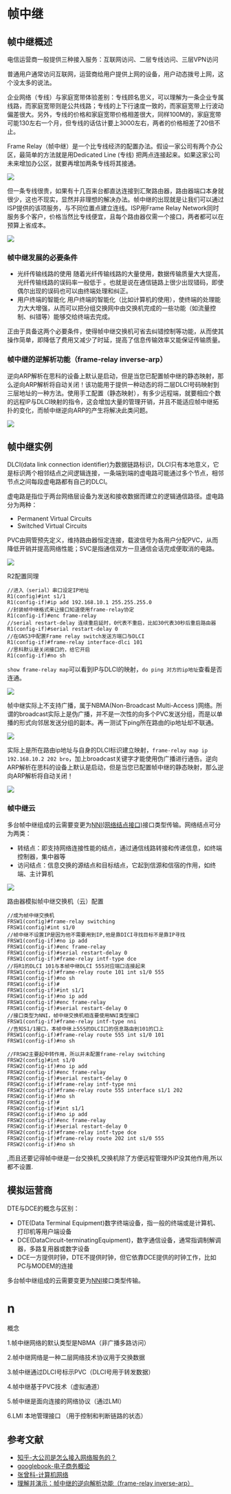 # 帧中继

## 帧中继概述

电信运营商一般提供三种接入服务：互联网访问、二层专线访问、三层VPN访问

普通用户通常访问互联网，运营商给用户提供上网的设备，用户动态拨号上网，这个没太多的说法。

企业网络（专线）与家庭宽带体验差别：专线顾名思义，可以理解为一条企业专属线路，而家庭宽带则是公共线路；专线的上下行速度一致的，而家庭宽带上行波动偏差很大。另外，专线的价格和家庭宽带价格相差很大，同样100M的，家庭宽带可能130左右一个月，但专线的话估计要上3000左右，两者的价格相差了20倍不止。

Frame Relay（帧中继）是一个比专线经济的配置办法。假设一家公司有两个办公区，最简单的方法就是用Dedicated Line (专线) 把两点连接起来。如果这家公司未来增加办公区，就要再增加两条专线将其接通。

![](https://i.postimg.cc/mkHjZHMj/00-43.png)

但一条专线很贵，如果有十几百来台都直达连接到汇聚路由器，路由器端口本身就很少，这也不现实，显然并非理想的解决办法。帧中继的出现就是让我们可以通过ISP提供的该项服务，与不同位置点建立连线。ISP用Frame Relay Network同时服务多个客户，价格当然比专线便宜，且每个路由器仅需一个接口，两者都可以在预算上省成本。

![](https://i.postimg.cc/YCMBQPm7/14-01.png)

### 帧中继发展的必要条件

* 光纤传输线路的使用
随着光纤传输线路的大量使用，数据传输质量大大提高，光纤传输线路的误码率一般低于 。也就是说在通信链路上很少出现错码，即使偶尔出现的误码也可以由终端处理和纠正。
* 用户终端的智能化
用户终端的智能化（比如计算机的使用），使终端的处理能力大大增强，从而可以把分组交换网中由交换机完成的一些功能（如流量控制、纠错等）能够交给终端去完成。

正由于具备这两个必要条件，使得帧中继交换机可省去纠错控制等功能，从而使其操作简单，即降低了费用又减少了时延，提高了信息传输效率又能保证传输质量。

### 帧中继的逆解析功能（frame-relay inverse-arp）

逆向ARP解析在思科的设备上默认是启动，但是当您已配置帧中继的静态映射，那么逆向ARP解析将自动关闭！该功能用于提供一种动态的将二层DLCI号码映射到三层地址的一种方法。使用手工配置（静态映射），有多少远程端，就要相应个数的远程IP与DLCI映射的指令，这会增加大量的管理开销，并且不能适应帧中继拓扑的变化，而帧中继逆向ARP的产生将解决此类问题。

![](https://i.postimg.cc/QMKSnGyC/150413306.png)

## 帧中继实例

DLCI(data link connection identifier)为数据链路标识，DLCI只有本地意义，它是标识两个相邻结点之间逻辑连接，一条端到端的虚电路可能通过多个节点，相邻节点之间每段虚电路都有自己的DLCI。

虚电路是指位于两台网络层设备为发送和接收数据而建立的逻辑通信路径。虚电路分为两种： 

* Permanent Virtual Circuits
* Switched Virtual Circuits

PVC由网管预先定义，维持路由器恒定连接，载波信号为各用户分配PVC，从而降低开销并提高网络性能；SVC是指通信双方一旦通信会话完成便取消的电路。

![](https://i.postimg.cc/63rR8mC3/05-21.png)

R2配置同理

```
//进入（serial）串口设定IP地址
R1(config)#int s1/1
R1(config-if)#ip add 192.168.10.1 255.255.255.0
//封装帧中继格式来让接口知道使用frame-relay协定
R1(config-if)#enc frame-relay 
//serial restart-delay 连续重启延时，0代表不重启，比如30代表30秒后重启路由器
R1(config-if)#serial restart-delay 0
//在GNS3中配置Frame relay switch发送方端口与DLCI
R1(config-if)#frame-relay interface-dlci 101
//思科默认是关闭接口的，给它开启
R1(config-if)#no sh
```

`show frame-relay map`可以看到IP与DLCI的映射，`do ping 对方的ip地址`查看是否连通。

![](https://i.postimg.cc/4xGBnvCY/9-44.png)

帧中继实际上不支持广播，属于NBMA(Non-Broadcast Multi-Access )网络。所谓的broadcast实际上是伪广播，并不是一次性的向多个PVC发送分组，而是以单播的形式向邻居发送分组的副本。再一测试下ping所在路由的ip地址却不联通。

![](https://i.postimg.cc/LszWG5kb/13-04.png)

实际上是所在路由ip地址与自身的DLCI标识建立映射，`frame-relay map ip 192.168.10.2 202 bro`，加上broadcast关键字才能使用伪广播进行通告。逆向ARP解析在思科的设备上默认是启动，但是当您已配置帧中继的静态映射，那么逆向ARP解析将自动关闭！

![](https://i.postimg.cc/rpRdTdfM/2-02.png)


### 帧中继云

多台帧中继组成的云需要变更为[NNI(网络结点接口)](https://baike.baidu.com/item/NNI/5234091)接口类型传输。网络结点可分为两类：
* 转结点：即支持网络连接性能的结点，通过通信线路转接和传递信息，如终端控制器，集中器等
* 访问结点：信息交换的源结点和目标结点，它起到信源和信宿的作用，如终端、主计算机

![](https://i.postimg.cc/3xQ7CXMc/8-53.png)

路由器模拟帧中继交换机（云）配置

```
//成为帧中继交换机
FRSW1(config)#frame-relay switching
FRSW1(config)#int s1/0   
//帧中继不设置IP是因为他不需要用到IP,他是靠DICI寻找目标不是靠IP寻找
FRSW1(config-if)#no ip add
FRSW1(config-if)#enc frame-relay 
FRSW1(config-if)#serial restart-delay 0
FRSW1(config-if)#frame-relay intf-type dce
//将R1的DLCI 101与本帧中继DLCI 555对应端口连接起来
FRSW1(config-if)#frame-relay route 101 int s1/0 555
FRSW1(config-if)#no sh
FRSW1(config-if)#
FRSW1(config-if)#int s1/1
FRSW1(config-if)#no ip add
FRSW1(config-if)#enc frame-relay 
FRSW1(config-if)#serial restart-delay 0
//接口类型为NNI，帧中继交换机相连要使用NNI类型接口
FRSW1(config-if)#frame-relay intf-type nni
//告知S1/1接口，本帧中继上555的DLCI口的信息路由到101的口上
FRSW1(config-if)#frame-relay route 555 int s1/0 101
FRSW1(config-if)#no sh
```

```
//FRSW2主要起中转作用，所以并未配置frame-relay switching
FRSW2(config)#int s1/0
FRSW2(config-if)#no ip add
FRSW2(config-if)#enc frame-relay 
FRSW2(config-if)#serial restart-delay 0
FRSW2(config-if)#frame-relay intf-type nni
FRSW2(config-if)#frame-relay route 555 interface s1/1 202
FRSW2(config-if)#no sh
FRSW2(config-if)#
FRSW2(config-if)#int s1/1
FRSW2(config-if)#no ip add
FRSW2(config-if)#enc frame-relay 
FRSW2(config-if)#serial restart-delay 0
FRSW2(config-if)#frame-relay intf-type dce
FRSW2(config-if)#frame-relay route 202 int s1/0 555
FRSW2(config-if)#no sh
```


,而且还要记得帧中继是一台交换机,交换机除了方便远程管理外IP没其他作用,所以都不设置.



## 模拟运营商

DTE与DCE的概念与区别：

* DTE(Data Terminal Equipment)数字终端设备，指一般的终端或是计算机、打印机等用户端设备
* DCE(DataCircuit-terminatingEquipment)，数字通信设备，通常指调制解调器，多路复用器或数字设备
* DCE一方提供时钟，DTE不提供时钟，但它依靠DCE提供的时钟工作，比如PC与MODEM的连接

多台帧中继组成的云需要变更为[NNI](https://baike.baidu.com/item/NNI/5234091)接口类型传输。



# n

概念

1.帧中继网络的默认类型是NBMA（非广播多路访问）

2.帧中继网络是一种二层网络技术协议用于交换数据

3.帧中继通过DLCI号标示PVC（DLCI号用于转发数据）

4.帧中继基于PVC技术（虚拟通道）

5.帧中继是面向连接的网络协议（通过LMI）

6.LMI 本地管理接口 （用于控制和判断链路的状态）


## 参考文献

* [知乎-大公司是怎么接入网络服务的？](https://www.zhihu.com/question/318806738)
* [googlebook-电子商务概论](https://books.google.nl/books?hl=zh-CN&id=OuF0DwAAQBAJ&q=frame+relay)
* [张曾科-计算机网络](https://books.google.nl/books?id=gUmThRY3RHEC&pg=PA178&lpg=PA178&dq=%E5%B8%A7%E4%B8%AD%E7%BB%A7%E6%A0%BC%E5%BC%8F+%E5%9B%BE%E8%A7%A3)
* [理解并演示：帧中继的逆向解析功能（frame-relay inverse-arp）](https://blog.51cto.com/7658423/1294309)



